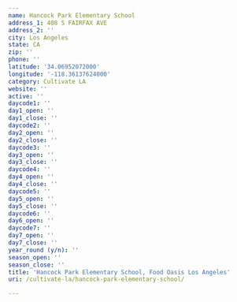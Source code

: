 ```yaml
---
name: Hancock Park Elementary School
address_1: 408 S FAIRFAX AVE
address_2: ''
city: Los Angeles
state: CA
zip: ''
phone: ''
latitude: '34.06952072000'
longitude: '-118.36137624000'
category: Cultivate LA
website: ''
active: ''
daycode1: ''
day1_open: ''
day1_close: ''
daycode2: ''
day2_open: ''
day2_close: ''
daycode3: ''
day3_open: ''
day3_close: ''
daycode4: ''
day4_open: ''
day4_close: ''
daycode5: ''
day5_open: ''
day5_close: ''
daycode6: ''
day6_open: ''
daycode7: ''
day7_open: ''
day7_close: ''
year_round (y/n): ''
season_open: ''
season_close: ''
title: 'Hancock Park Elementary School, Food Oasis Los Angeles'
uri: /cultivate-la/hancock-park-elementary-school/

---
```

